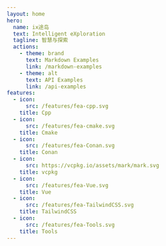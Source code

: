 ```yaml
---
layout: home
hero:
  name: ix途岛
  text: Intelligent eXploration
  tagline: 智慧与探索
  actions:
    - theme: brand
      text: Markdown Examples
      link: /markdown-examples
    - theme: alt
      text: API Examples
      link: /api-examples
features:
  - icon:
      src: /features/fea-cpp.svg
    title: Cpp
  - icon:
      src: /features/fea-cmake.svg
    title: Cmake
  - icon:
      src: /features/fea-Conan.svg
    title: Conan
  - icon:
      src: https://vcpkg.io/assets/mark/mark.svg
    title: vcpkg
  - icon:
      src: /features/fea-Vue.svg
    title: Vue
  - icon:
      src: /features/fea-TailwindCSS.svg
    title: TailwindCSS
  - icon:
      src: /features/fea-Tools.svg
    title: Tools
---
```



<Confetti />
